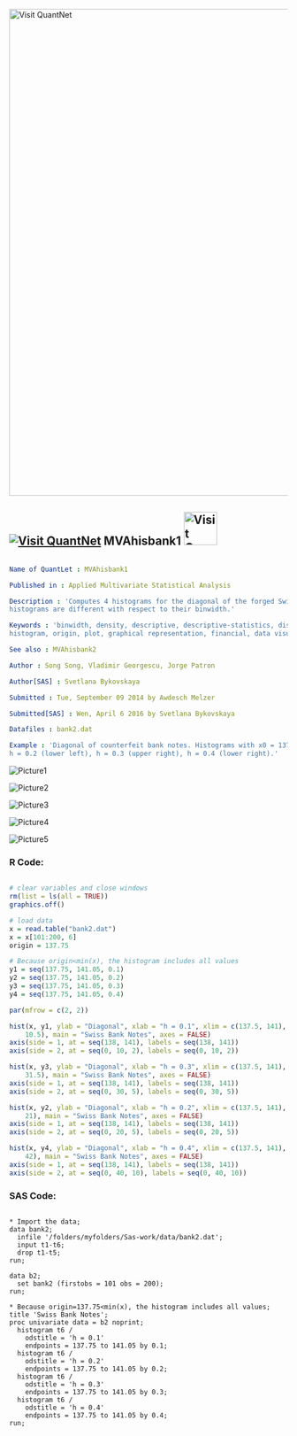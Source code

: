 
[<img src="https://github.com/QuantLet/Styleguide-and-FAQ/blob/master/pictures/banner.png" width="880" alt="Visit QuantNet">](http://quantlet.de/index.php?p=info)

## [<img src="https://github.com/QuantLet/Styleguide-and-Validation-procedure/blob/master/pictures/qloqo.png" alt="Visit QuantNet">](http://quantlet.de/) **MVAhisbank1** [<img src="https://github.com/QuantLet/Styleguide-and-Validation-procedure/blob/master/pictures/QN2.png" width="60" alt="Visit QuantNet 2.0">](http://quantlet.de/d3/ia)

```yaml

Name of QuantLet : MVAhisbank1

Published in : Applied Multivariate Statistical Analysis

Description : 'Computes 4 histograms for the diagonal of the forged Swiss bank notes. The
histograms are different with respect to their binwidth.'

Keywords : 'binwidth, density, descriptive, descriptive-statistics, distribution, empirical,
histogram, origin, plot, graphical representation, financial, data visualization, sas'

See also : MVAhisbank2

Author : Song Song, Vladimir Georgescu, Jorge Patron

Author[SAS] : Svetlana Bykovskaya

Submitted : Tue, September 09 2014 by Awdesch Melzer

Submitted[SAS] : Wen, April 6 2016 by Svetlana Bykovskaya

Datafiles : bank2.dat

Example : 'Diagonal of counterfeit bank notes. Histograms with x0 = 137.8 and h = 0.1 (upper left),
h = 0.2 (lower left), h = 0.3 (upper right), h = 0.4 (lower right).'

```

![Picture1](MVAhisbank1-1.png)

![Picture2](MVAhisbank1-1_sas.png)

![Picture3](MVAhisbank1-2_sas.png)

![Picture4](MVAhisbank1-3_sas.png)

![Picture5](MVAhisbank1-4_sas.png)


### R Code:
```r

# clear variables and close windows
rm(list = ls(all = TRUE))
graphics.off()

# load data
x = read.table("bank2.dat")
x = x[101:200, 6]
origin = 137.75

# Because origin<min(x), the histogram includes all values
y1 = seq(137.75, 141.05, 0.1)
y2 = seq(137.75, 141.05, 0.2)
y3 = seq(137.75, 141.05, 0.3)
y4 = seq(137.75, 141.05, 0.4)

par(mfrow = c(2, 2))

hist(x, y1, ylab = "Diagonal", xlab = "h = 0.1", xlim = c(137.5, 141), ylim = c(0, 
    10.5), main = "Swiss Bank Notes", axes = FALSE)
axis(side = 1, at = seq(138, 141), labels = seq(138, 141))
axis(side = 2, at = seq(0, 10, 2), labels = seq(0, 10, 2))

hist(x, y3, ylab = "Diagonal", xlab = "h = 0.3", xlim = c(137.5, 141), ylim = c(0, 
    31.5), main = "Swiss Bank Notes", axes = FALSE)
axis(side = 1, at = seq(138, 141), labels = seq(138, 141))
axis(side = 2, at = seq(0, 30, 5), labels = seq(0, 30, 5))

hist(x, y2, ylab = "Diagonal", xlab = "h = 0.2", xlim = c(137.5, 141), ylim = c(0, 
    21), main = "Swiss Bank Notes", axes = FALSE)
axis(side = 1, at = seq(138, 141), labels = seq(138, 141))
axis(side = 2, at = seq(0, 20, 5), labels = seq(0, 20, 5))

hist(x, y4, ylab = "Diagonal", xlab = "h = 0.4", xlim = c(137.5, 141), ylim = c(0, 
    42), main = "Swiss Bank Notes", axes = FALSE)
axis(side = 1, at = seq(138, 141), labels = seq(138, 141))
axis(side = 2, at = seq(0, 40, 10), labels = seq(0, 40, 10))
```

### SAS Code:
```sas

* Import the data;
data bank2;
  infile '/folders/myfolders/Sas-work/data/bank2.dat';
  input t1-t6;
  drop t1-t5;
run;

data b2;
  set bank2 (firstobs = 101 obs = 200);
run;

* Because origin=137.75<min(x), the histogram includes all values;
title 'Swiss Bank Notes';
proc univariate data = b2 noprint;
  histogram t6 / 
    odstitle = 'h = 0.1'
    endpoints = 137.75 to 141.05 by 0.1;
  histogram t6 / 
    odstitle = 'h = 0.2'
    endpoints = 137.75 to 141.05 by 0.2;
  histogram t6 / 
    odstitle = 'h = 0.3'
    endpoints = 137.75 to 141.05 by 0.3;
  histogram t6 / 
    odstitle = 'h = 0.4'
    endpoints = 137.75 to 141.05 by 0.4;
run;





```
